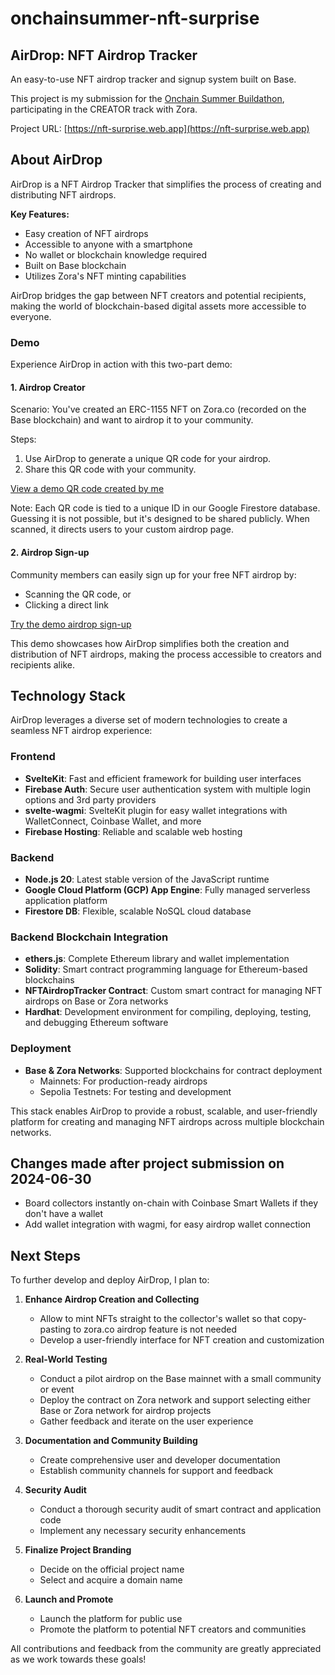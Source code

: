 # onchainsummer-nft-surprise

## AirDrop: NFT Airdrop Tracker

An easy-to-use NFT airdrop tracker and signup system built on Base.

This project is my submission for the [Onchain Summer Buildathon](https://www.base.org/onchainsummer), participating in the CREATOR track with Zora.

Project URL: [https://nft-surprise.web.app](https://nft-surprise.web.app)

## About AirDrop

AirDrop is a NFT Airdrop Tracker that simplifies the process of creating and distributing NFT airdrops.

**Key Features:**
- Easy creation of NFT airdrops
- Accessible to anyone with a smartphone
- No wallet or blockchain knowledge required
- Built on Base blockchain
- Utilizes Zora's NFT minting capabilities

AirDrop bridges the gap between NFT creators and potential recipients, making the world of blockchain-based digital assets more accessible to everyone.

### Demo

Experience AirDrop in action with this two-part demo:

#### 1. Airdrop Creator

Scenario: You've created an ERC-1155 NFT on Zora.co (recorded on the Base blockchain) and want to airdrop it to your community.

Steps:
1. Use AirDrop to generate a unique QR code for your airdrop.
2. Share this QR code with your community.

[View a demo QR code created by me](https://nft-surprise.web.app/qr/?id=2g9qj6qG6eAa9CXlKk5K)

Note: Each QR code is tied to a unique ID in our Google Firestore database. Guessing it is not possible, but it's designed to be shared publicly. When scanned, it directs users to your custom airdrop page.

#### 2. Airdrop Sign-up

Community members can easily sign up for your free NFT airdrop by:
- Scanning the QR code, or
- Clicking a direct link

[Try the demo airdrop sign-up](https://nft-surprise.web.app/claim/?id=2g9qj6qG6eAa9CXlKk5K)

This demo showcases how AirDrop simplifies both the creation and distribution of NFT airdrops, making the process accessible to creators and recipients alike.


## Technology Stack

AirDrop leverages a diverse set of modern technologies to create a seamless NFT airdrop experience:

### Frontend
- **SvelteKit**: Fast and efficient framework for building user interfaces
- **Firebase Auth**: Secure user authentication system with multiple login options and 3rd party providers
- **svelte-wagmi**: SvelteKit plugin for easy wallet integrations with WalletConnect, Coinbase Wallet, and more
- **Firebase Hosting**: Reliable and scalable web hosting

### Backend
- **Node.js 20**: Latest stable version of the JavaScript runtime
- **Google Cloud Platform (GCP) App Engine**: Fully managed serverless application platform
- **Firestore DB**: Flexible, scalable NoSQL cloud database

### Backend Blockchain Integration
- **ethers.js**: Complete Ethereum library and wallet implementation
- **Solidity**: Smart contract programming language for Ethereum-based blockchains
- **NFTAirdropTracker Contract**: Custom smart contract for managing NFT airdrops on Base or Zora networks
- **Hardhat**: Development environment for compiling, deploying, testing, and debugging Ethereum software

### Deployment
- **Base & Zora Networks**: Supported blockchains for contract deployment
  - Mainnets: For production-ready airdrops
  - Sepolia Testnets: For testing and development

This stack enables AirDrop to provide a robust, scalable, and user-friendly platform for creating and managing NFT airdrops across multiple blockchain networks.

## Changes made after project submission on 2024-06-30

- Board collectors instantly on-chain with Coinbase Smart Wallets if they don't have a wallet
- Add wallet integration with wagmi, for easy airdrop wallet connection

## Next Steps

To further develop and deploy AirDrop, I plan to:

1. **Enhance Airdrop Creation and Collecting**
   - Allow to mint NFTs straight to the collector's wallet so that copy-pasting to zora.co airdrop feature is not needed
   - Develop a user-friendly interface for NFT creation and customization

2. **Real-World Testing**
   - Conduct a pilot airdrop on the Base mainnet with a small community or event
   - Deploy the contract on Zora network and support selecting either Base or Zora network for airdrop projects
   - Gather feedback and iterate on the user experience

3. **Documentation and Community Building**
   - Create comprehensive user and developer documentation
   - Establish community channels for support and feedback

4. **Security Audit**
   - Conduct a thorough security audit of smart contract and application code
   - Implement any necessary security enhancements

5. **Finalize Project Branding**
   - Decide on the official project name
   - Select and acquire a domain name

6. **Launch and Promote**
    - Launch the platform for public use
    - Promote the platform to potential NFT creators and communities


All contributions and feedback from the community are greatly appreciated as we work towards these goals!

